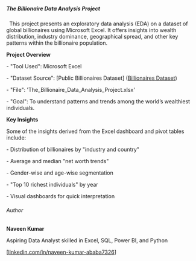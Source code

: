 ##### The Billionaire Data Analysis Project



&nbsp;	This project presents an exploratory data analysis (EDA) on a dataset of global billionaires using Microsoft Excel. It offers insights into wealth distribution, industry dominance, geographical spread, and other key patterns within the billionaire population.





**Project Overview**



\- "Tool Used": Microsoft Excel  

\- "Dataset Source": \[Public Billionaires Dataset]  ([Billionaires Dataset](https://careerprinciples.myflodesk.com/it4shpjirr))

\- "File": 'The\_Billionaire\_Data\_Analysis\_Project.xlsx' 

\- "Goal": To understand patterns and trends among the world’s wealthiest individuals.





**Key Insights**



Some of the insights derived from the Excel dashboard and pivot tables include:



\- Distribution of billionaires by "industry and country"

\- Average and median "net worth trends"

\- Gender-wise and age-wise segmentation

\- "Top 10 richest individuals" by year

\- Visual dashboards for quick interpretation





###### Author

**Naveen Kumar**

Aspiring Data Analyst skilled in Excel, SQL, Power BI, and Python

\[[linkedin.com/in/naveen-kumar-ababa7326](https://www.linkedin.com/in/naveen-kumar-ababa7326/)]



